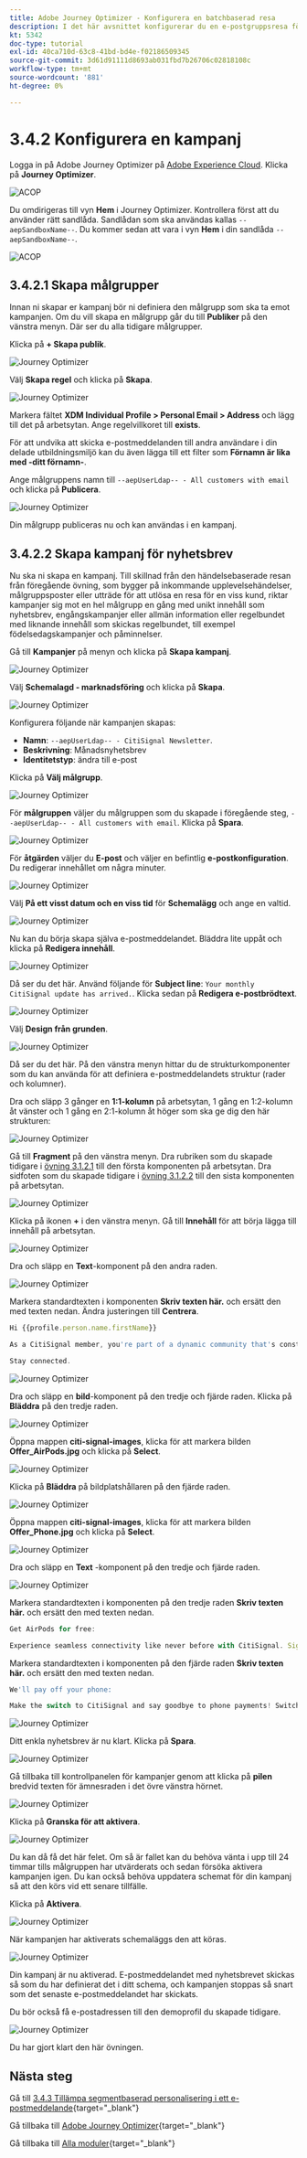 ```yaml
---
title: Adobe Journey Optimizer - Konfigurera en batchbaserad resa
description: I det här avsnittet konfigurerar du en e-postgruppsresa för att skicka ett nyhetsbrev
kt: 5342
doc-type: tutorial
exl-id: 40ca710d-63c8-41bd-bd4e-f02186509345
source-git-commit: 3d61d91111d8693ab031fbd7b26706c02818108c
workflow-type: tm+mt
source-wordcount: '881'
ht-degree: 0%

---
```


# 3.4.2 Konfigurera en kampanj

Logga in på Adobe Journey Optimizer på [Adobe Experience Cloud](https://experience.adobe.com). Klicka på **Journey Optimizer**.

![ACOP](./../../../../modules/delivery-activation/ajo-b2c/ajob2c-1/images/acophome.png)

Du omdirigeras till vyn **Hem** i Journey Optimizer. Kontrollera först att du använder rätt sandlåda. Sandlådan som ska användas kallas `--aepSandboxName--`. Du kommer sedan att vara i vyn **Hem** i din sandlåda `--aepSandboxName--`.

![ACOP](./../../../../modules/delivery-activation/ajo-b2c/ajob2c-1/images/acoptriglp.png)


## 3.4.2.1 Skapa målgrupper

Innan ni skapar er kampanj bör ni definiera den målgrupp som ska ta emot kampanjen. Om du vill skapa en målgrupp går du till **Publiker** på den vänstra menyn. Där ser du alla tidigare målgrupper.

Klicka på **+ Skapa publik**.

![Journey Optimizer](./images/audcampaign1.png)

Välj **Skapa regel** och klicka på **Skapa**.

![Journey Optimizer](./images/audcampaign2.png)

Markera fältet **XDM Individual Profile > Personal Email > Address** och lägg till det på arbetsytan. Ange regelvillkoret till **exists**.

För att undvika att skicka e-postmeddelanden till andra användare i din delade utbildningsmiljö kan du även lägga till ett filter som **Förnamn är lika med -ditt förnamn-**.

Ange målgruppens namn till `--aepUserLdap-- - All customers with email` och klicka på **Publicera**.

![Journey Optimizer](./images/audcampaign3.png)

Din målgrupp publiceras nu och kan användas i en kampanj.

## 3.4.2.2 Skapa kampanj för nyhetsbrev

Nu ska ni skapa en kampanj. Till skillnad från den händelsebaserade resan från föregående övning, som bygger på inkommande upplevelsehändelser, målgruppsposter eller utträde för att utlösa en resa för en viss kund, riktar kampanjer sig mot en hel målgrupp en gång med unikt innehåll som nyhetsbrev, engångskampanjer eller allmän information eller regelbundet med liknande innehåll som skickas regelbundet, till exempel födelsedagskampanjer och påminnelser.

Gå till **Kampanjer** på menyn och klicka på **Skapa kampanj**.

![Journey Optimizer](./images/oc43.png)

Välj **Schemalagd - marknadsföring** och klicka på **Skapa**.

![Journey Optimizer](./images/campaign1.png)

Konfigurera följande när kampanjen skapas:

- **Namn**: `--aepUserLdap-- - CitiSignal Newsletter`.
- **Beskrivning**: Månadsnyhetsbrev
- **Identitetstyp**: ändra till e-post

Klicka på **Välj målgrupp**.

![Journey Optimizer](./images/campaign2.png)

För **målgruppen** väljer du målgruppen som du skapade i föregående steg, `--aepUserLdap-- - All customers with email`. Klicka på **Spara**.

![Journey Optimizer](./images/campaign2a.png)

För **åtgärden** väljer du **E-post** och väljer en befintlig **e-postkonfiguration**. Du redigerar innehållet om några minuter.

![Journey Optimizer](./images/campaign3.png)

Välj **På ett visst datum och en viss tid** för **Schemalägg** och ange en valtid.

![Journey Optimizer](./images/campaign4.png)

Nu kan du börja skapa själva e-postmeddelandet. Bläddra lite uppåt och klicka på **Redigera innehåll**.

![Journey Optimizer](./images/campaign5.png)

Då ser du det här. Använd följande för **Subject line**: `Your monthly CitiSignal update has arrived.`. Klicka sedan på **Redigera e-postbrödtext**.

![Journey Optimizer](./images/campaign6.png)

Välj **Design från grunden**.

![Journey Optimizer](./images/campaign7.png)

Då ser du det här. På den vänstra menyn hittar du de strukturkomponenter som du kan använda för att definiera e-postmeddelandets struktur (rader och kolumner).

Dra och släpp 3 gånger en **1:1-kolumn** på arbetsytan, 1 gång en 1:2-kolumn åt vänster och 1 gång en 2:1-kolumn åt höger som ska ge dig den här strukturen:

![Journey Optimizer](./images/campaign8.png)

Gå till **Fragment** på den vänstra menyn. Dra rubriken som du skapade tidigare i [övning 3.1.2.1](./../ajob2c-1/ex2.md) till den första komponenten på arbetsytan. Dra sidfoten som du skapade tidigare i [övning 3.1.2.2](./../ajob2c-1/ex2.md) till den sista komponenten på arbetsytan.

![Journey Optimizer](./images/campaign9.png)

Klicka på ikonen **+** i den vänstra menyn. Gå till **Innehåll** för att börja lägga till innehåll på arbetsytan.

![Journey Optimizer](./images/campaign10.png)

Dra och släpp en **Text**-komponent på den andra raden.

![Journey Optimizer](./images/campaign11.png)

Markera standardtexten i komponenten **Skriv texten här.** och ersätt den med texten nedan. Ändra justeringen till **Centrera**.

```javascript
Hi {{profile.person.name.firstName}}

As a CitiSignal member, you're part of a dynamic community that's constantly evolving to meet your needs. We're committed to delivering innovative solutions that enhance your digital lifestyle and keep you ahead of the curve.

Stay connected.
```

![Journey Optimizer](./images/campaign12.png)

Dra och släpp en **bild**-komponent på den tredje och fjärde raden. Klicka på **Bläddra** på den tredje raden.

![Journey Optimizer](./images/campaign13.png)

Öppna mappen **citi-signal-images**, klicka för att markera bilden **Offer_AirPods.jpg** och klicka på **Select**.

![Journey Optimizer](./images/campaign14.png)

Klicka på **Bläddra** på bildplatshållaren på den fjärde raden.

![Journey Optimizer](./images/campaign15.png)

Öppna mappen **citi-signal-images**, klicka för att markera bilden **Offer_Phone.jpg** och klicka på **Select**.

![Journey Optimizer](./images/campaign16.png)

Dra och släpp en **Text** -komponent på den tredje och fjärde raden.

![Journey Optimizer](./images/campaign17.png)

Markera standardtexten i komponenten på den tredje raden **Skriv texten här.** och ersätt den med texten nedan.

```javascript
Get AirPods for free:

Experience seamless connectivity like never before with CitiSignal. Sign up for select premium plans and receive a complimentary pair of Apple AirPods. Stay connected in style with our unbeatable offer.
```

Markera standardtexten i komponenten på den fjärde raden **Skriv texten här.** och ersätt den med texten nedan.

```javascript
We'll pay off your phone:

Make the switch to CitiSignal and say goodbye to phone payments! Switching to CitiSignal has never been more rewarding. Say farewell to hefty phone bills as we help pay off your phone, up to 800$!
```

![Journey Optimizer](./images/campaign18.png)

Ditt enkla nyhetsbrev är nu klart. Klicka på **Spara**.

![Journey Optimizer](./images/ready.png)

Gå tillbaka till kontrollpanelen för kampanjer genom att klicka på **pilen** bredvid texten för ämnesraden i det övre vänstra hörnet.

![Journey Optimizer](./images/campaign19.png)

Klicka på **Granska för att aktivera**.

![Journey Optimizer](./images/campaign20.png)

Du kan då få det här felet. Om så är fallet kan du behöva vänta i upp till 24 timmar tills målgruppen har utvärderats och sedan försöka aktivera kampanjen igen. Du kan också behöva uppdatera schemat för din kampanj så att den körs vid ett senare tillfälle.

Klicka på **Aktivera**.

![Journey Optimizer](./images/campaign21.png)

När kampanjen har aktiverats schemaläggs den att köras.

![Journey Optimizer](./images/campaign22.png)

Din kampanj är nu aktiverad. E-postmeddelandet med nyhetsbrevet skickas så som du har definierat det i ditt schema, och kampanjen stoppas så snart som det senaste e-postmeddelandet har skickats.

Du bör också få e-postadressen till den demoprofil du skapade tidigare.

![Journey Optimizer](./images/campaign23.png)

Du har gjort klart den här övningen.

## Nästa steg

Gå till [3.4.3 Tillämpa segmentbaserad personalisering i ett e-postmeddelande](./ex3.md){target="_blank"}

Gå tillbaka till [Adobe Journey Optimizer](journeyoptimizer.md){target="_blank"}

Gå tillbaka till [Alla moduler](./../../../../overview.md){target="_blank"}

